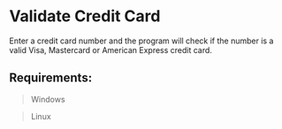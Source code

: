 # Validate Credit Card

Enter a credit card number and the program will check if the number is a valid Visa, Mastercard or American Express credit card.

## Requirements:

>Windows

>Linux

